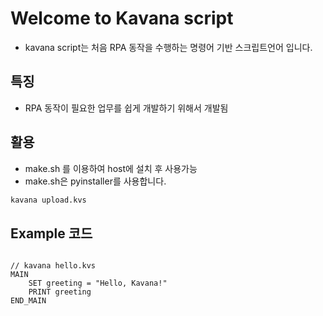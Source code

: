 # Welcome to Kavana script

- kavana script는 처음 RPA 동작을 수행하는 명령어 기반 스크립트언어 입니다.

## 특징

- RPA 동작이 필요한 업무를 쉽게 개발하기 위해서 개발됨

## 활용

- make.sh 를 이용하여 host에 설치 후 사용가능
- make.sh은 pyinstaller를 사용합니다. 

```bash
kavana upload.kvs
```

## Example 코드

```kvs

// kavana hello.kvs
MAIN
    SET greeting = "Hello, Kavana!"
    PRINT greeting
END_MAIN

```
